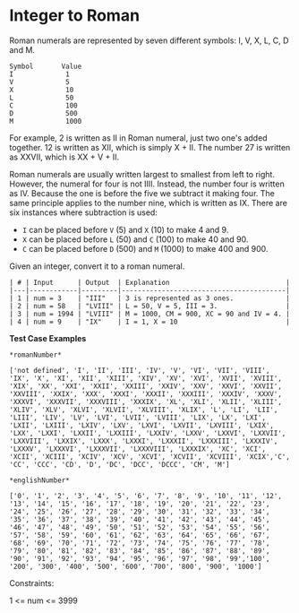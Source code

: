 # Integer to Roman

Roman numerals are represented by seven different symbols: I, V, X, L, C, D and M.
```
Symbol       Value
I             1
V             5
X             10
L             50
C             100
D             500
M             1000
```

For example, 2 is written as II in Roman numeral, just two one's added together. 12 is written as XII, which is simply X + II. The number 27 is written as XXVII, which is XX + V + II.

Roman numerals are usually written largest to smallest from left to right. However, the numeral for four is not IIII. Instead, the number four is written as IV. Because the one is before the five we subtract it making four. The same principle applies to the number nine, which is written as IX. There are six instances where subtraction is used:

- ```I``` can be placed before ```V``` (5) and ```X``` (10) to make 4 and 9. 
- ```X``` can be placed before ```L``` (50) and ```C``` (100) to make 40 and 90. 
- ```C``` can be placed before ```D``` (500) and ```M``` (1000) to make 400 and 900.

Given an integer, convert it to a roman numeral.

```
| # | Input      | Output  | Explanation                             |
|---|------------|---------|-----------------------------------------|
| 1 | num = 3    | "III"   | 3 is represented as 3 ones.             |
| 2 | num = 58   | "LVIII" | L = 50, V = 5, III = 3.                 |
| 3 | num = 1994 | "LVIII" | M = 1000, CM = 900, XC = 90 and IV = 4. |
| 4 | num = 9    | "IX"    | I = 1, X = 10                           |
```

**Test Case Examples**
```
*romanNumber*

['not defined', 'I', 'II', 'III', 'IV', 'V', 'VI', 'VII', 'VIII', 'IX', 'X', 'XI', 'XII', 'XIII', 'XIV', 'XV', 'XVI', 'XVII', 'XVIII', 'XIX', 'XX', 'XXI', 'XXII', 'XXIII', 'XXIV', 'XXV', 'XXVI', 'XXVII', 'XXVIII', 'XXIX', 'XXX', 'XXXI', 'XXXII', 'XXXIII', 'XXXIV', 'XXXV', 'XXXVI', 'XXXVII', 'XXXVIII', 'XXXIX', 'XL', 'XLI', 'XLII', 'XLIII', 'XLIV', 'XLV', 'XLVI', 'XLVII', 'XLVIII', 'XLIX', 'L', 'LI', 'LII', 'LIII', 'LIV', 'LV', 'LVI', 'LVII', 'LVIII', 'LIX', 'LX', 'LXI', 'LXII', 'LXIII', 'LXIV', 'LXV', 'LXVI', 'LXVII', 'LXVIII', 'LXIX', 'LXX', 'LXXI', 'LXXII', 'LXXIII', 'LXXIV', 'LXXV', 'LXXVI', 'LXXVII', 'LXXVIII', 'LXXIX', 'LXXX', 'LXXXI', 'LXXXII', 'LXXXIII', 'LXXXIV', 'LXXXV', 'LXXXVI', 'LXXXVII', 'LXXXVIII', 'LXXXIX', 'XC', 'XCI', 'XCII', 'XCIII', 'XCIV', 'XCV', 'XCVI', 'XCVII', 'XCVIII', 'XCIX','C', 'CC', 'CCC', 'CD', 'D', 'DC', 'DCC', 'DCCC', 'CM', 'M']

*englishNumber*

['0', '1', '2', '3', '4', '5', '6', '7', '8', '9', '10', '11', '12', '13', '14', '15', '16', '17', '18', '19', '20', '21', '22', '23', '24', '25', '26', '27', '28', '29', '30', '31', '32', '33', '34', '35', '36', '37', '38', '39', '40', '41', '42', '43', '44', '45', '46', '47', '48', '49', '50', '51', '52', '53', '54', '55', '56', '57', '58', '59', '60', '61', '62', '63', '64', '65', '66', '67', '68', '69', '70', '71', '72', '73', '74', '75', '76', '77', '78', '79', '80', '81', '82', '83', '84', '85', '86', '87', '88', '89', '90', '91', '92', '93', '94', '95', '96', '97', '98', '99','100', '200', '300', '400', '500', '600', '700', '800', '900', '1000']

```




Constraints:

1 <= num <= 3999


